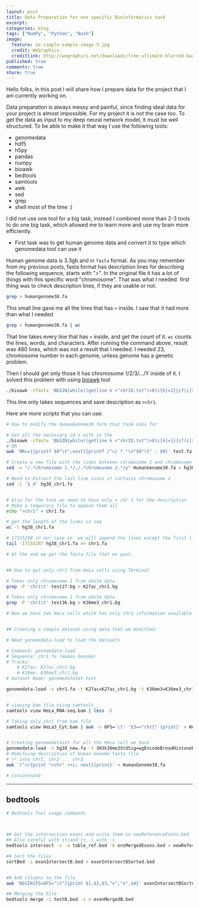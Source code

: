 ```yaml
---
layout: post
title: Data Preparation for one specific Bioinformatics task
excerpt:
categories: blog
tags: ["NumPy", "Python", "Bash"]
image:
  feature: so-simple-sample-image-5.jpg
  credit: WeGraphics
  creditlink: http://wegraphics.net/downloads/free-ultimate-blurred-background-pack/
published: true
comments: true
share: true
---
```


Hello folks, in this post I will share how I prepare data for the project that I am currently working on.

Data preparation is always messy and painful, since finding ideal data for your project is almost impossible. For my project it is not the case too. To get the data as input to my deep neural network model, it must be well structured. To be able to make it that way I use the following tools:

- genomedata
- hdf5
- h5py
- pandas
- numpy
- bioawk
- bedtools
- samtools
- awk
- sed
- grep
- shell most of the time :)

I did not use one tool for a big task, instead I combined more than 2-3 tools to do one big task, which allowed me to learn more and use my brain more efficiently.

- First task was to get human genome data and convert it to type which genomedata tool can use it

Human genome data is 3.3gb and in ```fasta``` format. As you may remember from my previous posts, fasta format has description lines for describing the following sequence, starts with ">". In the original file it has a lot of things with this specific word "chromosome". That was what I needed. first thing was to check description lines, if they are usable or not.

```Bash
grep > humangenome38.fa
```

This small line gave me all the lines that has ```>``` inside. I saw that it had more than what I needed

```Bash
grep > humangenome38.fa | wc
```

That line takes every line that has ```>``` inside, and get the count of it. ```wc``` counts the lines, words, and characters. After running the command above, result was 480 lines, which was not a result that I needed. I needed 23, chromosome number in each genome, unless genome has a genetic problem.

Then I should get only those it has chromosome 1/2/3/.../Y inside of it. I solved this problem with using [bioawk](http://ged.msu.edu/angus/tutorials-2012/monday-june-11-links.html) tool

```Bash
./bioawk -cfastx 'BEGIN{while((getline k <"chrID.txt")>0)i[k]=1}{if(i[$name])print ">"$name"\n"$seq}' hg38.fa
```

This line only takes sequences and save description as ```>chr1```.

Here are more scripts that you can use:

```Bash
# How to modify the HumanGenome38 form that task asks for

# Get all the necessary id's with in the
./bioawk -cfastx 'BEGIN{while((getline k <"chrID.txt")>0)i[k]=1}{if(i[$name])print ">"$name"\n"$seq}' hg38.fa
# OR
awk 'NR==1{printf $0"\t";next}{printf /^>/ ? "\n"$0"\t" : $0}' test.fa | awk -F"\t" 'BEGIN{while((getline k < "chrID.txt")>0)i[k]=1}{gsub("^>","",$0); if(i[$1]){print ">"$1"\n"$2}}'

# Create a new file with the lines between chromosome 1 and chromosome 2
sed -n "/.*chromosome 1.*/,/.*chromosome 2.*/p" HumanGenome38.fa > hg38_chr1.fa

# Need to Extract the last line since it contains chromosome 2
sed -i '$ d' hg38_chr1.fa


# Also for the task we need to have only > chr 1 for the description
# Make a temporary file to append them all
echo ">chr1" > chr1.fa

# get the length of the lines in seq
wc -l hg38_chr1.fa

# 17155298 in our case so  we will append the lines except the first line
tail -17155297 hg38_chr1.fa >> chr1.fa

# At the end we get the fasta file that we want.


## How to get only chr1 from HeLa cells using Terminal

# Takes only chromosome 1 from whole data
grep -P 'chr1\t' test27.bg > K27ac_chr1.bg

# Takes only chromosome 1 from whole data
grep -P 'chr1\t' test36.bg > K36me3_chr1.bg

# Now we have two HeLa cells which has only chr1 information available


## Creating a sample dataset using data that we modified:

# Need genomedata-load to load the datasets

# Command: genomedata-load
# Sequence: chr1.fa (Human Genome)
# Tracks:
	# K27ac: K27ac_chr1.bg
	# K36me: K36me3_chr1.bg
# Dataset Name: genomedataset.test

genomedata-load -s chr1.fa -t K27ac=K27ac_chr1.bg -t K36me3=K36me3_chr1.bg  genomedataset.test


# viewing bam file using samtools
samtools view HeLa_RNA-seq.bam | less -S

# Taking only chr1 from bam file
samtools view HeLa3_Cyt.bam | awk -v OFS='\t' '$3=="chr1" {print}' > HeLa3_Cyt_chr1.bam


# Creating genomedataset for all the HeLa cell we have
genomedata-load -s hg38_new.fa -t 3H3k36me3StdSig=wgEncodeBroadHistoneHelas3H3k36me3StdSig.bg -t 3CtcfStdSig=wgEncodeBroadHistoneHelas3CtcfStdSig.bg -t 3H3k4me2StdSig=wgEncodeBroadHistoneHelas3H3k4me2StdSig.bg -t 3H3k04me1StdSi=wgEncodeBroadHistoneHelas3H3k04me1StdSig.bg -t 3H3k4me3StdSig=wgEncodeBroadHistoneHelas3H3k4me3StdSig.bg -t 3H3k09me3Sig=wgEncodeBroadHistoneHelas3H3k09me3Sig.bg -t 3H3k79me2StdSig=wgEncodeBroadHistoneHelas3H3k79me2StdSig.bg -t 3H3k27acStdSig=wgEncodeBroadHistoneHelas3H3k27acStdSig.bg -t 3H3k9acStdSig=wgEncodeBroadHistoneHelas3H3k9acStdSig.bg -t 3H3k27me3StdSig=wgEncodeBroadHistoneHelas3H3k27me3StdSig.bg -t 3H4k20me1StdSig=wgEncodeBroadHistoneHelas3H4k20me1StdSig.bg All_Hg38_HeLa.test
# Modifying description of Human Genome fasta file
# >* into chr1, chr2 ... chr3
awk '/^>/{print ">chr" ++i; next}{print}' < HumanGenome38.fa

# Concatenate
```
---

bedtools
---

```Bash
# Bedtools Tool usage commands



## Get the intersection exons and write them in newReferenceExons.bed
## Also careful with strand (+,-) with -s
bedtools intersect -s -a table_ref.bed -b ensMergedExons.bed > newReferenceExons.bed

## Sort the files
sortBed -i exonIntersectB.bed > exonIntersectBSorted.bed


## Add columns to the file
awk 'BEGIN{FS=OFS="\t"}{print $1,$2,$3,"x","x",$4}' exonIntersectBSorted.bed > testB.bed

## Merging the File
bedtools merge -i testB.bed -s > exonMergedB.bed

```
